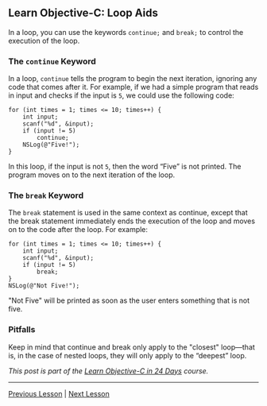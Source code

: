## Learn Objective-C: Loop Aids

In a loop, you can use the keywords `continue;` and `break;` to control the execution of the loop.

### The `continue` Keyword

In a loop, `continue` tells the program to begin the next iteration, ignoring any code that comes after it. For example, if we had a simple program that reads in input and checks if the input is `5`, we could use the following code:

```objc
for (int times = 1; times <= 10; times++) {
    int input;
    scanf("%d", &input);
    if (input != 5)
        continue;
    NSLog(@"Five!");
}
```

In this loop, if the input is not `5`, then the word “Five” is not printed. The program moves on to the next iteration of the loop.

### The `break` Keyword

The `break` statement is used in the same context as continue, except that the break statement immediately ends the execution of the loop and moves on to the code after the loop. For example:

```objc
for (int times = 1; times <= 10; times++) {
    int input;
    scanf("%d", &input);
    if (input != 5)
        break;
}
NSLog(@"Not Five!");
```

"Not Five" will be printed as soon as the user enters something that is not five.

### Pitfalls

Keep in mind that continue and break only apply to the "closest" loop—that is, in the case of nested loops, they will only apply to the “deepest” loop.

*This post is part of the [Learn Objective-C in 24 Days](38.md) course.*

---

[Previous Lesson](55.md) | [Next Lesson](57.md)
